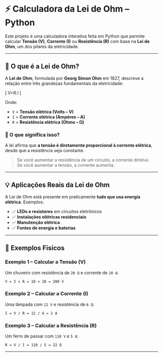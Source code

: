 # ⚡ Calculadora da Lei de Ohm – Python

Este projeto é uma calculadora interativa feita em Python que permite calcular **Tensão (V)**, **Corrente (I)** ou **Resistência (R)** com base na **Lei de Ohm**, um dos pilares da eletricidade.

---

## 📘 O que é a Lei de Ohm?

A **Lei de Ohm**, formulada por **Georg Simon Ohm** em 1827, descreve a relação entre três grandezas fundamentais da eletricidade:

\[
V=R.I
\]

Onde:

- `V` = **Tensão elétrica (Volts – V)**
- `I` = **Corrente elétrica (Ampères – A)**
- `R` = **Resistência elétrica (Ohms – Ω)**

### 🔎 O que significa isso?

A lei afirma que **a tensão é diretamente proporcional à corrente elétrica**, desde que a resistência seja constante.

> Se você aumentar a resistência de um circuito, a corrente diminui.  
> Se você aumentar a tensão, a corrente aumenta.

---

## 💡 Aplicações Reais da Lei de Ohm

A Lei de Ohm está presente em praticamente **tudo que usa energia elétrica**. Exemplos:

- ✅ **LEDs e resistores** em circuitos eletrônicos
- ✅ **Instalações elétricas residenciais**
- ✅ **Manutenção elétrica**
- ✅ **Fontes de energia e baterias**

---

## 📐 Exemplos Físicos

### Exemplo 1 – Calcular a Tensão (V)
Um chuveiro com resistência de `20 Ω` e corrente de `10 A`:

```
V = I × R = 10 × 20 = 200 V
```

### Exemplo 2 – Calcular a Corrente (I)
Uma lâmpada com `12 V` e resistência de `6 Ω`:

```
I = V / R = 12 / 6 = 2 A
```

### Exemplo 3 – Calcular a Resistência (R)
Um ferro de passar com `110 V` e `5 A`:

```
R = V / I = 110 / 5 = 22 Ω
```

---

